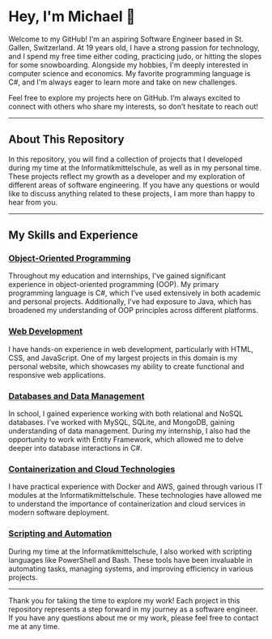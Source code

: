 # Hey, I'm Michael 👋

Welcome to my GitHub! I'm an aspiring Software Engineer based in St. Gallen, Switzerland. At 19 years old, I have a strong passion for technology, and I spend my free time either coding, practicing judo, or hitting the slopes for some snowboarding. Alongside my hobbies, I'm deeply interested in computer science and economics. My favorite programming language is C#, and I'm always eager to learn more and take on new challenges.

Feel free to explore my projects here on GitHub. I’m always excited to connect with others who share my interests, so don’t hesitate to reach out!

---

## About This Repository

In this repository, you will find a collection of projects that I developed during my time at the Informatikmittelschule, as well as in my personal time. These projects reflect my growth as a developer and my exploration of different areas of software engineering. If you have any questions or would like to discuss anything related to these projects, I am more than happy to hear from you.

---

## My Skills and Experience

### [Object-Oriented Programming](/Object-Oriented_Pogramming/)
Throughout my education and internships, I've gained significant experience in object-oriented programming (OOP). My primary programming language is C#, which I’ve used extensively in both academic and personal projects. Additionally, I’ve had exposure to Java, which has broadened my understanding of OOP principles across different platforms.

### [Web Development](/Web_Development/)
I have hands-on experience in web development, particularly with HTML, CSS, and JavaScript. One of my largest projects in this domain is my personal website, which showcases my ability to create functional and responsive web applications. 

### [Databases and Data Management](/Databases/)
In school, I gained experience working with both relational and NoSQL databases. I’ve worked with MySQL, SQLite, and MongoDB, gaining understanding of data management. During my internship, I also had the opportunity to work with Entity Framework, which allowed me to delve deeper into database interactions in C#.

### [Containerization and Cloud Technologies](/Containerization/)
I have practical experience with Docker and AWS, gained through various IT modules at the Informatikmittelschule. These technologies have allowed me to understand the importance of containerization and cloud services in modern software deployment.

### [Scripting and Automation](/Scripts_and_Tools/)
During my time at the Informatikmittelschule, I also worked with scripting languages like PowerShell and Bash. These tools have been invaluable in automating tasks, managing systems, and improving efficiency in various projects.

---

Thank you for taking the time to explore my work! Each project in this repository represents a step forward in my journey as a software engineer. If you have any questions about me or my work, please feel free to contact me at any time.
